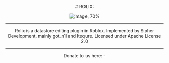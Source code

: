 <div align=center>
# ROLIX: 

![image, 70%](https://user-images.githubusercontent.com/106572314/171090028-851c167b-e0ac-4137-9214-dd2b4886ba87.png)

---

Rolix is a datastore editing plugin in Roblox.
Implemented by Sipher Development, mainly got_n1l and Itequre.
Licensed under Apache License 2.0

---

Donate to us here: -

</div>
